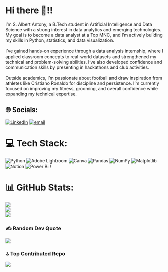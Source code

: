 #  Hi there 👋‼️
I’m S. Albert Antony, a B.Tech student in Artificial Intelligence and Data Science with a strong interest in data analytics and emerging technologies. My goal is to become a data analyst at a Top MNC, and I’m actively building my skills in Python, statistics, and data visualization.<br><br>I’ve gained hands-on experience through a data analysis internship, where I applied classroom concepts to real-world datasets and strengthened my technical and problem-solving abilities. I’ve also developed confidence and communication skills by presenting in hackathons and club activities.<br><br>Outside academics, I’m passionate about football and draw inspiration from athletes like Cristiano Ronaldo for discipline and persistence. I’m currently focused on improving my fitness, grooming, and overall confidence while expanding my technical expertise.


## 🌐 Socials:
[![LinkedIn](https://img.shields.io/badge/LinkedIn-%230077B5.svg?logo=linkedin&logoColor=white)](https://linkedin.com/in/https://www.linkedin.com/in/albertantonys?utm_source=share&utm_campaign=share_via&utm_content=profile&utm_medium=android_app) [![email](https://img.shields.io/badge/Email-D14836?logo=gmail&logoColor=white)](mailto:albertantony1820@gmail.com) 

# 💻 Tech Stack:
![Python](https://img.shields.io/badge/python-3670A0?style=for-the-badge&logo=python&logoColor=ffdd54) ![Adobe Lightroom](https://img.shields.io/badge/Adobe%20Lightroom-31A8FF.svg?style=for-the-badge&logo=Adobe%20Lightroom&logoColor=white) ![Canva](https://img.shields.io/badge/Canva-%2300C4CC.svg?style=for-the-badge&logo=Canva&logoColor=white) ![Pandas](https://img.shields.io/badge/pandas-%23150458.svg?style=for-the-badge&logo=pandas&logoColor=white) ![NumPy](https://img.shields.io/badge/numpy-%23013243.svg?style=for-the-badge&logo=numpy&logoColor=white) ![Matplotlib](https://img.shields.io/badge/Matplotlib-%23ffffff.svg?style=for-the-badge&logo=Matplotlib&logoColor=black) ![Notion](https://img.shields.io/badge/Notion-%23000000.svg?style=for-the-badge&logo=notion&logoColor=white) ![Power Bi](https://img.shields.io/badge/power_bi-F2C811?style=for-the-badge&logo=powerbi&logoColor=black) !
# 📊 GitHub Stats:
![](https://github-readme-stats.vercel.app/api?username=AlbertAntony20&theme=graywhite&hide_border=false&include_all_commits=false&count_private=false)<br/>
![](https://nirzak-streak-stats.vercel.app/?user=AlbertAntony20&theme=graywhite&hide_border=false)<br/>
![](https://github-readme-stats.vercel.app/api/top-langs/?username=AlbertAntony20&theme=graywhite&hide_border=false&include_all_commits=false&count_private=false&layout=compact)

### ✍️ Random Dev Quote
![](https://quotes-github-readme.vercel.app/api?type=horizontal&theme=tokyonight)

### 🔝 Top Contributed Repo
![](https://github-contributor-stats.vercel.app/api?username=AlbertAntony20&limit=5&theme=dark&combine_all_yearly_contributions=true)

<!-- Proudly created with GPRM ( https://gprm.itsvg.in ) -->